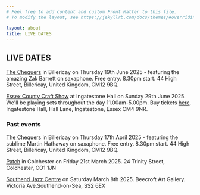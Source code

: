 ```yaml
---
# Feel free to add content and custom Front Matter to this file.
# To modify the layout, see https://jekyllrb.com/docs/themes/#overriding-theme-defaults

layout: about
title: LIVE DATES
---
```


<h2>LIVE DATES</h2>

[The Chequers](https://www.facebook.com/thechequersbillericay) in Billericay on Thursday 19th June 2025 - featuring the amazing Zak Barrett on saxaphone. Free entry. 8.30pm start. 44 High Street, Billericay, United Kingdom, CM12 9BQ.

[Essex County Craft Show](https://county-events.co.uk/essex-county-craft-show/) at Ingatestone Hall on Sunday 29th June 2025. We'll be playing sets throughout the day 11.00am-5.00pm. Buy tickets [here](https://county-events.ticketsrv.co.uk/tickets/Sunday29th).  Ingatestone Hall, Hall Lane, Ingatestone, Essex CM4 9NR.


<h3>Past events</h3>

[The Chequers](https://www.facebook.com/thechequersbillericay) in Billericay on Thursday 17th April 2025 - featuring the sublime Martin Hathaway on saxaphone. Free entry. 8.30pm start. 44 High Street, Billericay, United Kingdom, CM12 9BQ.

[Patch](https://www.patchcolchester.co.uk/events) in Colchester on Friday 21st March 2025. 24 Trinity Street, Colchester, CO1 1JN

[Southend Jazz Centre](https://www.thejazzcentreuk.co.uk/events/jazz-825-presents-amalgam-2) on Saturday March 8th 2025. Beecroft Art Gallery. Victoria Ave.Southend-on-Sea, SS2 6EX
